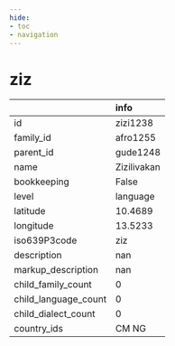 ```yaml
---
hide:
- toc
- navigation
---
```

# ziz
|                      | info        |
|:---------------------|:------------|
| id                   | zizi1238    |
| family_id            | afro1255    |
| parent_id            | gude1248    |
| name                 | Zizilivakan |
| bookkeeping          | False       |
| level                | language    |
| latitude             | 10.4689     |
| longitude            | 13.5233     |
| iso639P3code         | ziz         |
| description          | nan         |
| markup_description   | nan         |
| child_family_count   | 0           |
| child_language_count | 0           |
| child_dialect_count  | 0           |
| country_ids          | CM NG       |